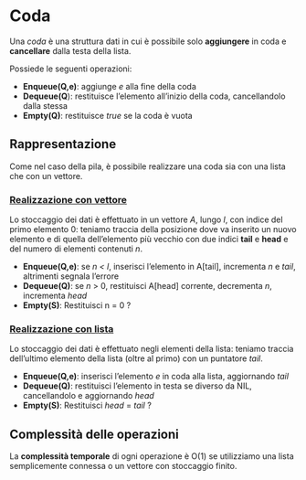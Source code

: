 # Coda

Una *coda* è una struttura dati in cui è possibile solo **aggiungere** in coda e **cancellare** dalla testa della lista.

Possiede le seguenti operazioni:

* **Enqueue(Q,e)**: aggiunge *e* alla fine della coda
* **Dequeue(Q**): restituisce l’elemento all’inizio della coda, cancellandolo dalla stessa
* **Empty(Q)**: restituisce *true* se la coda è vuota

## Rappresentazione

Come nel caso della pila, è possibile realizzare una coda sia con una lista che con un vettore.

### [Realizzazione con vettore](/src/main/java/model/struct/Coda/CodaVect.java)

Lo stoccaggio dei dati è effettuato in un vettore *A*, lungo *l*, con indice del primo elemento 0: teniamo traccia della posizione dove va inserito un nuovo elemento e di quella dell’elemento più vecchio con due indici **tail** e **head** e del numero di elementi contenuti *n*.

* **Enqueue(Q,e)**: se *n < l*, inserisci l’elemento in A[tail], incrementa *n* e *tail*, altrimenti segnala l’errore
* **Dequeue(Q)**: se *n* > 0, restituisci A[head] corrente, decrementa *n*, incrementa *head*
* **Empty(S)**: Restituisci n = 0 ?

### [Realizzazione con lista](/src/main/java/model/struct/Coda/CodaList.java)

Lo stoccaggio dei dati è effettuato negli elementi della lista: teniamo traccia dell’ultimo elemento della lista (oltre al primo) con un puntatore *tail*.

* **Enqueue(Q,e)**: inserisci l’elemento *e* in coda alla lista, aggiornando *tail*
* **Dequeue(Q)**: restituisci l’elemento in testa se diverso da NIL, cancellandolo e aggiornando *head*
* **Empty(S)**: Restituisci *head* = *tail* ?

## Complessità delle operazioni

La **complessità temporale** di ogni operazione è O(1) se utilizziamo una lista semplicemente connessa o un vettore con stoccaggio finito.
